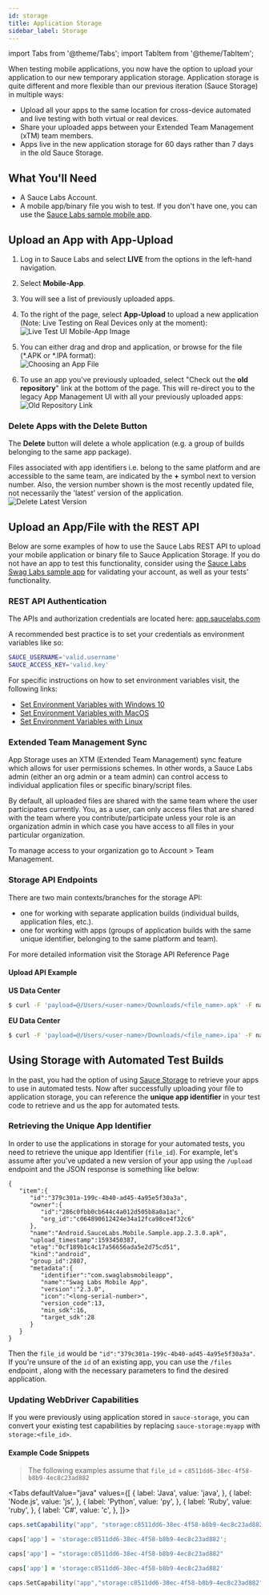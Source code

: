 ```yaml
---
id: storage
title: Application Storage
sidebar_label: Storage
---
```


import Tabs from '@theme/Tabs';
import TabItem from '@theme/TabItem';

When testing mobile applications, you now have the option to upload your application to our new temporary application storage. Application storage is quite different and more flexible than our previous iteration (Sauce Storage) in multiple ways:

* Upload all your apps to the same location for cross-device automated and live testing with both virtual or real devices.
* Share your uploaded apps between your Extended Team Management (xTM) team members.
* Apps live in the new application storage for 60 days rather than 7 days in the old Sauce Storage.

## What You'll Need

* A Sauce Labs Account.
* A mobile app/binary file you wish to test. If you don't have one, you can use the [Sauce Labs sample mobile app](https://github.com/saucelabs/sample-app-mobile).

## Upload an App with App-Upload

1. Log in to Sauce Labs and select __LIVE__ from the options in the left-hand navigation.
2. Select __Mobile-App__.
3. You will see a list of previously uploaded apps.
4. To the right of the page, select __App-Upload__ to upload a new application (Note: Live Testing on Real Devices only at the moment):
    ![Live Test UI Mobile-App Image](assets/live-test-mobile-app.png)


5. You can either drag and drop and application, or browse for the file (*.APK or *.IPA format):   
   ![Choosing an App File](assets/app-upload.png)


6. To use an app you've previously uploaded, select "Check out the __old repository__" link at the bottom of the page. This will re-direct you to the legacy App Management UI with all your previously uploaded apps:
   ![Old Repository Link](assets/old-repository.png)

### Delete Apps with the Delete Button

The __Delete__ button will delete a whole application (e.g. a group of builds belonging to the same app package). 

Files associated with app identifiers i.e. belong to the same platform and are accessible to the same team, are indicated by the __+__ symbol next to version number. Also, the version number shown is the most recently updated file, not necessarily the 'latest' version of the application.
   ![Delete Latest Version](assets/latest-version.png)


## Upload an App/File with the REST API

Below are some examples of how to use the Sauce Labs REST API to upload your mobile application or binary file to Sauce Application Storage. If you do not have an app to test this functionality, consider using the [Sauce Labs Swag Labs sample app](https://github.com/saucelabs/sample-app-mobile) for validating your account, as well as your tests' functionality.

### REST API Authentication

The APIs and authorization credentials are located here: [app.saucelabs.com](https://app.saucelabs.com)

A recommended best practice is to set your credentials as environment variables like so:

```bash
SAUCE_USERNAME='valid.username'
SAUCE_ACCESS_KEY='valid.key'
```

For specific instructions on how to set environment variables visit, the following links:

* [Set Environment Variables with Windows 10](https://www.architectryan.com/2018/08/31/how-to-change-environment-variables-on-windows-10/)
* [Set Environment Variables with MacOS](https://apple.stackexchange.com/questions/106778/how-do-i-set-environment-variables-on-os-x)
* [Set Environment Variables with Linux](https://askubuntu.com/questions/58814/how-do-i-add-environment-variables)

### Extended Team Management Sync

App Storage uses an XTM (Extended Team Management) sync feature which allows for user permissions schemes. In other words, a Sauce Labs admin (either an org admin or a team admin) can control access to individual application files or specific binary/script files. 

By default, all uploaded files are shared with the same team where the user participates currently. You, as a user, can only access files that are shared with the team where you contribute/participate unless your role is an organization admin in which case you have access to all files in your particular organization.

To manage access to your organization go to Account > Team Management.

### Storage API Endpoints

There are two main contexts/branches for the storage API:

* one for working with separate application builds (individual builds, application files, etc.).
* one for working with apps (groups of application builds with the same unique identifier, belonging to the same platform and team).

For more detailed information visit the Storage API Reference Page

#### Upload API Example

__US Data Center__
```bash
$ curl -F 'payload=@/Users/<user-name>/Downloads/<file_name>.apk' -F name=<file_name>.apk -u "$SAUCE_USERNAME:$SAUCE_ACCESS_KEY"  'https://api.us-west-1.saucelabs.com/v1/storage/upload'
```

__EU Data Center__
```bash
$ curl -F 'payload=@/Users/<user-name>/Downloads/<file_name>.ipa' -F name=<file_name>.ipa -u "$SAUCE_USERNAME:$SAUCE_ACCESS_KEY"  'https://api.eu-central-1.saucelabs.com/v1/storage/upload'
```

## Using Storage with Automated Test Builds

In the past, you had the option of using [Sauce Storage](https://wiki.saucelabs.com/display/DOCSDEV/Uploading+your+Application+to+Sauce+Storage) to retrieve your apps to use in automated tests. Now after successfully uploading your file to application storage, you can reference the __unique app identifier__ in your test code to retrieve and us the app for automated tests.

### Retrieving the Unique App Identifier

In order to use the applications in storage for your automated tests, you need to retrieve the unique app Identifier (`file_id`). For example, let's assume after you've updated a new version of your app using the `/upload` endpoint and the JSON response is something like below: 

```
{
   "item":{
      "id":"379c301a-199c-4b40-ad45-4a95e5f30a3a",
      "owner":{
         "id":"286c0fbb0cb644c4a012d505b8a0a1ac",
         "org_id":"c064890612424e34a12fca98ce4f32c6"
      },
      "name":"Android.SauceLabs.Mobile.Sample.app.2.3.0.apk",
      "upload_timestamp":1593450387,
      "etag":"0cf189b1c4c17a56656ada5e2d75cd51",
      "kind":"android",
      "group_id":2807,
      "metadata":{
         "identifier":"com.swaglabsmobileapp",
         "name":"Swag Labs Mobile App",
         "version":"2.3.0",
         "icon":"<long-serial-number>",
         "version_code":13,
         "min_sdk":16,
         "target_sdk":28
      }
   }
}

```

Then the `file_id` would be  `"id":"379c301a-199c-4b40-ad45-4a95e5f30a3a"`. If you're unsure of the `id` of an existing app, you can use the `/files` endpoint , along with the necessary parameters to find the desired application.

### Updating WebDriver Capabilities

If you were previously using application stored in `sauce-storage`, you can convert your existing test capabilities by replacing `sauce-storage:myapp` with `storage:<file_id>`.

#### Example Code Snippets

> The following examples assume that `file_id` = `c8511dd6-38ec-4f58-b8b9-4ec8c23ad882`

<Tabs defaultValue="java"
  values={[
    { label: 'Java', value: 'java', },
    { label: 'Node.js', value: 'js', },
    { label: 'Python', value: 'py', },
    { label: 'Ruby', value: 'ruby', },
    { label: 'C#', value: 'c', },
  ]}>

<TabItem value="java">

```java
caps.setCapability("app", "storage:c8511dd6-38ec-4f58-b8b9-4ec8c23ad882");
```

</TabItem>
<TabItem value="js">

```js
caps['app'] = 'storage:c8511dd6-38ec-4f58-b8b9-4ec8c23ad882';
```

</TabItem>
<TabItem value="py">

```python
caps['app'] = "storage:c8511dd6-38ec-4f58-b8b9-4ec8c23ad882"
```

</TabItem>
<TabItem value="ruby">

```ruby
caps['app'] = 'storage:c8511dd6-38ec-4f58-b8b9-4ec8c23ad882'
```

</TabItem>
<TabItem value="c">

```c
caps.SetCapability("app","storage:c8511dd6-38ec-4f58-b8b9-4ec8c23ad882");
```

</TabItem>
</Tabs>